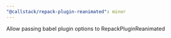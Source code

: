 ```yaml
---
"@callstack/repack-plugin-reanimated": minor
---
```


Allow passing babel plugin options to RepackPluginReanimated

